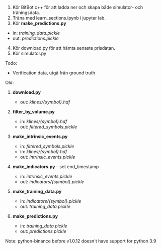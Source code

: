 
1. Kör BitBot c++ för att ladda ner och skapa både simulator- och träningsdata.
2. Träna med learn_sections.ipynb i jupyter lab.
3. Kör **make_predictions.py**
  - in: *training_data.pickle*
  - out: *predictions.pickle*
4. Kör download.py för att hämta senaste prisdatan.
5. Kör simulator.py

Todo:
* Verification data, utgå från ground truth

Old:

1. **download.py**
   - out: *klines/{symbol}.hdf*
   
1. **filter_by_volume.py**
   - in: *klines/{symbol}.hdf*
   - out: *filtered_symbols.pickle*

1. **make_intrinsic_events.py**
   - in: *filtered_symbols.pickle*
   - in: *klines/{symbol}.hdf*
   - out: *intrinsic_events.pickle*
   
1. **make_indicators.py** - set end_timestamp
   - in: *intrinsic_events.pickle*
   - out: *indicators/{symbol}.pickle*
   
1. **make_training_data.py**
   - in: *indicators/{symbol}.pickle*
   - out: *training_data.pickle*

1. **make_predictions.py**
   - in: *training_data.pickle*
   - out: *predictions.pickle*
   
Note:
python-binance before v1.0.12 doesn't have support for python 3.9
